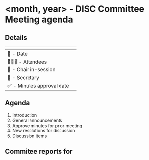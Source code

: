 # <month, year> - DISC Committee Meeting agenda

## Details

| <!-- -->    | <!-- -->    |
|-----------|---|
| 📅 - Date      |   |
| 🙋🏽‍♀️ - Attendees |   |
| 💬 - Chair in-session |   |
| 📝 - Secretary |   |
| ✅ - Minutes approval date |   |

## Agenda

1. Introduction
2. General announcements
3. Approve minutes for prior meeting
4. New resolutions for discussion
5. Discussion items

## Commitee reports for <time-period>
